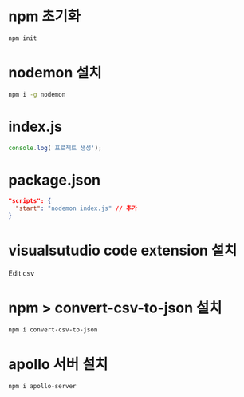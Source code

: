 # npm 초기화

```bash
npm init
```

# nodemon 설치

```bash
npm i -g nodemon
```

# index.js

```js
console.log('프로젝트 생성');
```

# package.json

```json
"scripts": {
  "start": "nodemon index.js" // 추가
}
```

# visualsutudio code extension 설치

Edit csv

# npm > convert-csv-to-json 설치

```bash
npm i convert-csv-to-json
```

# apollo 서버 설치

```bash
npm i apollo-server
```
